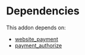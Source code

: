 # Dependencies

This addon depends on:

- [website_payment](https://github.com/bringout/oca-ocb-website/tree/bd6600a1205eb4c26e7f290fe92240c883985125/odoo-bringout-oca-ocb-website_payment)
- [payment_authorize](../../odoo-bringout-oca-ocb-payment_authorize)

